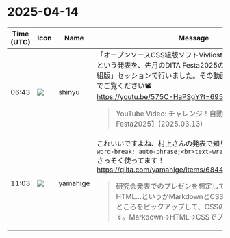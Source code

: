 # 2025-04-14

|Time (UTC)|Icon|Name|Message|
|---|---|---|---|
|06:43|![](https://avatars.slack-edge.com/2018-04-27/354445776386_e258f5ed5ba887b08668_72.jpg)|shinyu|「オープンソースCSS組版ソフトVivliostyleでDITA自動組版」という発表を、先月のDITA Festa2025の「チャレンジ！自動組版」セッションで行いました。その動画が公開されてますのでご覧ください📽️<br><https://youtu.be/575C-HaPSgY?t=695><br><blockquote>YouTube Video: チャレンジ！自動組版【DITA Festa2025】(2025.03.13)</blockquote>|
|11:03|![](https://secure.gravatar.com/avatar/fe4feacacd9e5082654778663c7e10a3.jpg?s=72&d=https%3A%2F%2Fa.slack-edge.com%2Fdf10d%2Fimg%2Favatars%2Fava_0012-72.png)|yamahige|これいいですよね、村上さんの発表で知りました:<br>```word-break: auto-phrase;<br>text-wrap: balance;```<br>さっそく使ってます！<br><https://qiita.com/yamahige/items/684419af565e25e52d17><br><blockquote>研究会発表でのプレゼンを想定して、スライドをHTML…というかMarkdownとCSSで作る場合の嬉しいところをピックアップして、CSSの使い方を見てみます。Markdown→HTML→CSSでプ…</blockquote>|
